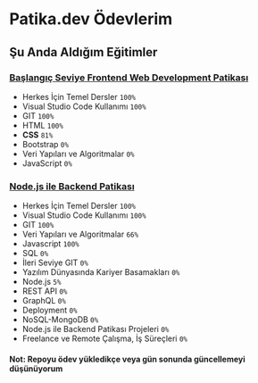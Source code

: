 # Patika.dev Ödevlerim

## Şu Anda Aldığım Eğitimler

### [Başlangıç Seviye Frontend Web Development Patikası](https://app.patika.dev/paths/baslangic-seviye-frontend-web-development-patikasi)

- Herkes İçin Temel Dersler `100%`
- Visual Studio Code Kullanımı `100%`
- GIT `100%`
- HTML `100%`
- **CSS** `81%`
- Bootstrap `0%`
- Veri Yapıları ve Algoritmalar `0%`
- JavaScript `0%`

### [Node.js ile Backend Patikası](https://app.patika.dev/paths/nodejs-ile-backend-patikasi)

- Herkes İçin Temel Dersler `100%`
- Visual Studio Code Kullanımı `100%`
- GIT `100%`
- Veri Yapıları ve Algoritmalar `66%`
- Javascript `100%`
- SQL `0%`
- İleri Seviye GIT `0%`
- Yazılım Dünyasında Kariyer Basamakları `0%`
- Node.js `5%`
- REST API `0%`
- GraphQL `0%`
- Deployment `0%`
- NoSQL-MongoDB `0%`
- Node.js ile Backend Patikası Projeleri `0%`
- Freelance ve Remote Çalışma, İş Süreçleri `0%`

#### Not: Repoyu ödev yükledikçe veya gün sonunda güncellemeyi düşünüyorum

